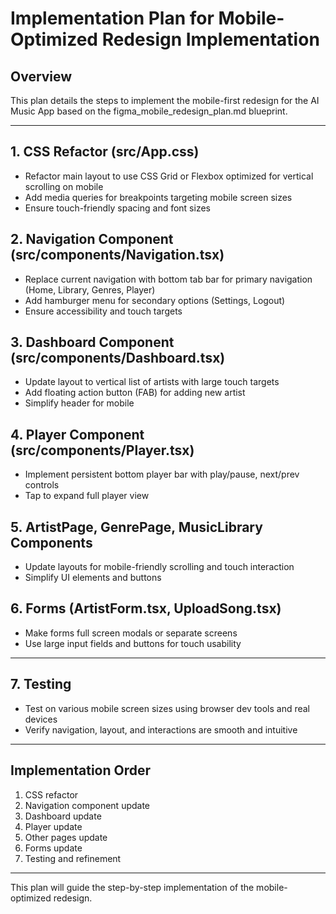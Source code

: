 # Implementation Plan for Mobile-Optimized Redesign Implementation

## Overview
This plan details the steps to implement the mobile-first redesign for the AI Music App based on the figma_mobile_redesign_plan.md blueprint.

---

## 1. CSS Refactor (src/App.css)
- Refactor main layout to use CSS Grid or Flexbox optimized for vertical scrolling on mobile
- Add media queries for breakpoints targeting mobile screen sizes
- Ensure touch-friendly spacing and font sizes

## 2. Navigation Component (src/components/Navigation.tsx)
- Replace current navigation with bottom tab bar for primary navigation (Home, Library, Genres, Player)
- Add hamburger menu for secondary options (Settings, Logout)
- Ensure accessibility and touch targets

## 3. Dashboard Component (src/components/Dashboard.tsx)
- Update layout to vertical list of artists with large touch targets
- Add floating action button (FAB) for adding new artist
- Simplify header for mobile

## 4. Player Component (src/components/Player.tsx)
- Implement persistent bottom player bar with play/pause, next/prev controls
- Tap to expand full player view

## 5. ArtistPage, GenrePage, MusicLibrary Components
- Update layouts for mobile-friendly scrolling and touch interaction
- Simplify UI elements and buttons

## 6. Forms (ArtistForm.tsx, UploadSong.tsx)
- Make forms full screen modals or separate screens
- Use large input fields and buttons for touch usability

---

## 7. Testing
- Test on various mobile screen sizes using browser dev tools and real devices
- Verify navigation, layout, and interactions are smooth and intuitive

---

## Implementation Order
1. CSS refactor
2. Navigation component update
3. Dashboard update
4. Player update
5. Other pages update
6. Forms update
7. Testing and refinement

---

This plan will guide the step-by-step implementation of the mobile-optimized redesign.
